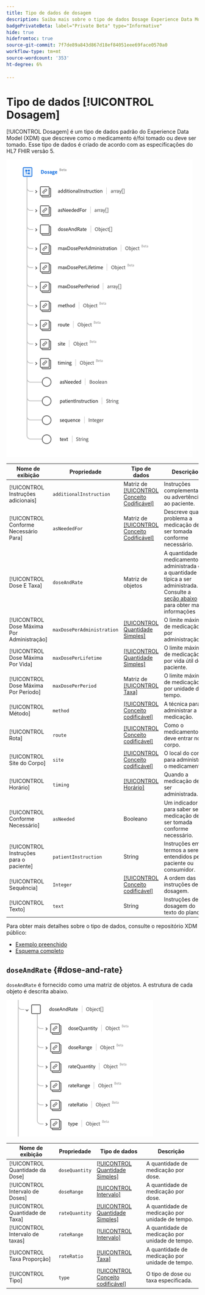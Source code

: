 ```yaml
---
title: Tipo de dados de dosagem
description: Saiba mais sobre o tipo de dados Dosage Experience Data Model (XDM).
badgePrivateBeta: label="Private Beta" type="Informative"
hide: true
hidefromtoc: true
source-git-commit: 7f7de89a843d867d18ef84051eee69face0570a0
workflow-type: tm+mt
source-wordcount: '353'
ht-degree: 6%

---
```


# Tipo de dados [!UICONTROL Dosagem]

[!UICONTROL Dosagem] é um tipo de dados padrão do Experience Data Model (XDM) que descreve como o medicamento é/foi tomado ou deve ser tomado. Esse tipo de dados é criado de acordo com as especificações do HL7 FHIR versão 5.

![Estrutura de tipo de dados de dosagem](../../images/data-types/healthcare/dosage/dosage.png)

| Nome de exibição | Propriedade | Tipo de dados | Descrição |
| --- | --- | --- | --- |
| [!UICONTROL Instruções adicionais] | `additionalInstruction` | Matriz de [[!UICONTROL Conceito Codificável]](../healthcare/codeable-concept.md) | Instruções complementares ou advertências ao paciente. |
| [!UICONTROL Conforme Necessário Para] | `asNeededFor` | Matriz de [[!UICONTROL Conceito Codificável]](../healthcare/codeable-concept.md) | Descreve qual problema a medicação deve ser tomada conforme necessário. |
| [!UICONTROL Dose E Taxa] | `doseAndRate` | Matriz de objetos | A quantidade de medicamento administrada ou a quantidade típica a ser administrada. Consulte a [seção abaixo](#dose-and-rate) para obter mais informações |
| [!UICONTROL Dose Máxima Por Administração] | `maxDosePerAdministration` | [[!UICONTROL Quantidade Simples]](../healthcare/simple-quantity.md) | O limite máximo de medicação por administração. |
| [!UICONTROL Dose Máxima Por Vida] | `maxDosePerLifetime` | [[!UICONTROL Quantidade Simples]](../healthcare/simple-quantity.md) | O limite máximo de medicação por vida útil do paciente. |
| [!UICONTROL Dose Máxima Por Período] | `maxDosePerPeriod` | Matriz de [[!UICONTROL Taxa]](../healthcare/ratio.md) | O limite máximo de medicação por unidade de tempo. |
| [!UICONTROL Método] | `method` | [[!UICONTROL Conceito codificável]](../healthcare/codeable-concept.md) | A técnica para administrar a medicação. |
| [!UICONTROL Rota] | `route` | [[!UICONTROL Conceito codificável]](../healthcare/codeable-concept.md) | Como o medicamento deve entrar no corpo. |
| [!UICONTROL Site do Corpo] | `site` | [[!UICONTROL Conceito codificável]](../healthcare/codeable-concept.md) | O local do corpo para administrar o medicamento. |
| [!UICONTROL Horário] | `timing` | [[!UICONTROL Horário]](../healthcare/timing.md) | Quando a medicação deve ser administrada. |
| [!UICONTROL Conforme Necessário] | `asNeeded` | Booleano | Um indicador para saber se a medicação deve ser tomada conforme necessário. |
| [!UICONTROL Instruções para o paciente] | `patientInstruction` | String | Instruções em termos a serem entendidos pelo paciente ou consumidor. |
| [!UICONTROL Sequência] | `Integer` | [[!UICONTROL Conceito codificável]](../healthcare/codeable-concept.md) | A ordem das instruções de dosagem. |
| [!UICONTROL Texto] | `text` | String | Instruções de dosagem do texto do plano. |

Para obter mais detalhes sobre o tipo de dados, consulte o repositório XDM público:

* [Exemplo preenchido](https://github.com/adobe/xdm/blob/master/extensions/industry/healthcare/fhir/datatypes/dosage.example.1.json)
* [Esquema completo](https://github.com/adobe/xdm/blob/master/extensions/industry/healthcare/fhir/datatypes/dosage.schema.json)

## `doseAndRate` {#dose-and-rate}

`doseAndRate` é fornecido como uma matriz de objetos. A estrutura de cada objeto é descrita abaixo.

![estrutura de dose e taxa](../../images/data-types/healthcare/dosage/dose-and-rate.png)

| Nome de exibição | Propriedade | Tipo de dados | Descrição |
| --- | --- | --- | --- |
| [!UICONTROL Quantidade da Dose] | `doseQuantity` | [[!UICONTROL Quantidade Simples]](../healthcare/simple-quantity.md) | A quantidade de medicação por dose. |
| [!UICONTROL Intervalo de Doses] | `doseRange` | [[!UICONTROL Intervalo]](../healthcare/range.md) | A quantidade de medicação por dose. |
| [!UICONTROL Quantidade de Taxa] | `rateQuantity` | [[!UICONTROL Quantidade Simples]](../healthcare/simple-quantity.md) | A quantidade de medicação por unidade de tempo. |
| [!UICONTROL Intervalo de taxas] | `rateRange` | [[!UICONTROL Intervalo]](../healthcare/range.md) | A quantidade de medicação por unidade de tempo. |
| [!UICONTROL Taxa Proporção] | `rateRatio` | [[!UICONTROL Taxa]](../healthcare/ratio.md) | A quantidade de medicação por unidade de tempo. |
| [!UICONTROL Tipo] | `type` | [[!UICONTROL Conceito codificável]](../healthcare/codeable-concept.md) | O tipo de dose ou taxa especificada. |
